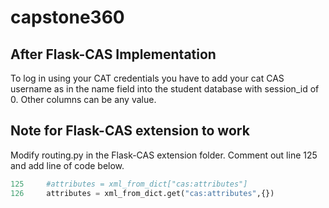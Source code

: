 # capstone360

## After Flask-CAS Implementation

To log in using your CAT credentials you have to add your
cat CAS username as in the name field into the student
database with session_id of 0.  Other columns can be any
value.

## Note for Flask-CAS extension to work

Modify routing.py in the Flask-CAS extension folder.
Comment out line 125 and add line of code below.

```python
125     #attributes = xml_from_dict["cas:attributes"]
126     attributes = xml_from_dict.get("cas:attributes",{})
```
